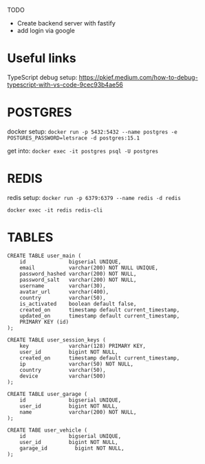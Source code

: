 TODO

- Create backend server with fastify
- add login via google 

# Useful links
TypeScript debug setup: https://pkief.medium.com/how-to-debug-typescript-with-vs-code-9cec93b4ae56

# POSTGRES
docker setup: 
`docker run -p 5432:5432 --name postgres -e POSTGRES_PASSWORD=letsrace -d postgres:15.1`

get into: 
`docker exec -it postgres psql -U postgres`

# REDIS
redis setup: 
`docker run -p 6379:6379 --name redis -d redis`

`docker exec -it redis redis-cli`

# TABLES 
```
CREATE TABLE user_main (
    id              bigserial UNIQUE,
    email           varchar(200) NOT NULL UNIQUE,
    password_hashed varchar(200) NOT NULL,
    password_salt   varchar(200) NOT NULL,
    username        varchar(30),
    avatar_url      varchar(400),
    country         varchar(50),
    is_activated    boolean default false,
    created_on      timestamp default current_timestamp,
    updated_on      timestamp default current_timestamp,
    PRIMARY KEY (id)
);

CREATE TABLE user_session_keys (
    key             varchar(128) PRIMARY KEY,
    user_id         bigint NOT NULL,
    created_on      timestamp default current_timestamp,
    ip              varchar(50) NOT NULL,
    country         varchar(50),
    device          varchar(500)
);

CREATE TABLE user_garage (
    id              bigserial UNIQUE,
    user_id         bigint NOT NULL,
    name            varchar(200) NOT NULL,
);

CREATE TABE user_vehicle (
    id              bigserial UNIQUE,
    user_id         bigint NOT NULL,
    garage_id         bigint NOT NULL,
);
```